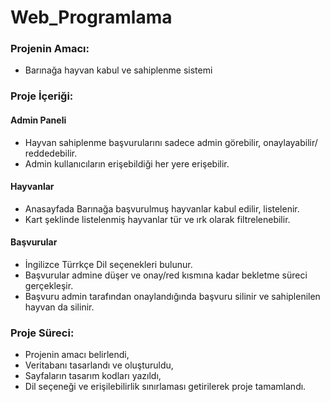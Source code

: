 # Web_Programlama
### Projenin Amacı:
  - Barınağa hayvan kabul ve sahiplenme sistemi
### Proje İçeriği:
#### Admin Paneli
  - Hayvan sahiplenme başvurularını sadece admin görebilir, onaylayabilir/ reddedebilir.
  - Admin kullanıcıların erişebildiği her yere erişebilir.
#### Hayvanlar
  - Anasayfada Barınağa başvurulmuş hayvanlar kabul edilir, listelenir.
  - Kart şeklinde listelenmiş hayvanlar tür ve ırk olarak filtrelenebilir.
#### Başvurular
  - İngilizce Türrkçe Dil seçenekleri bulunur.
  - Başvurular admine düşer ve onay/red kısmına kadar bekletme süreci gerçekleşir.
  - Başvuru admin tarafından onaylandığında başvuru silinir ve sahiplenilen hayvan da silinir.
### Proje Süreci:
  - Projenin amacı belirlendi,
  - Veritabanı tasarlandı ve oluşturuldu,
  - Sayfaların tasarım kodları yazıldı,
  - Dil seçeneği ve erişilebilirlik sınırlaması getirilerek proje tamamlandı.
